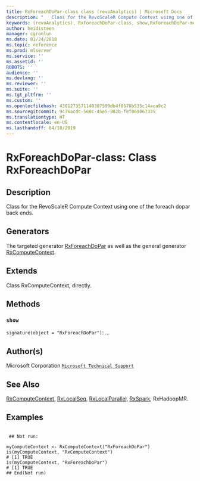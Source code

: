 ```yaml
---
title: RxForeachDoPar-class class (revoAnalytics) | Microsoft Docs
description: "   Class for the RevoScaleR Compute Context using one of the foreach dopar back ends.   "
keywords: (revoAnalytics), RxForeachDoPar-class, show,RxForeachDoPar-method, classes
author: heidisteen
manager: cgronlun
ms.date: 01/24/2018
ms.topic: reference
ms.prod: mlserver
ms.service: ''
ms.assetid: ''
ROBOTS: ''
audience: ''
ms.devlang: ''
ms.reviewer: ''
ms.suite: ''
ms.tgt_pltfrm: ''
ms.custom: ''
ms.openlocfilehash: 4301273571140307599db4f0578b535c14aca9c2
ms.sourcegitcommit: 9c76acdc-560c-45e5-982b-fef069067335
ms.translationtype: HT
ms.contentlocale: en-US
ms.lasthandoff: 04/18/2019
---
```

 # <a name="rxforeachdopar-class-class-rxforeachdopar"></a>RxForeachDoPar-class: Class RxForeachDoPar 
 ## <a name="description"></a>Description

Class for the RevoScaleR Compute Context using one of the foreach dopar back ends.  


 ## <a name="generators"></a>Generators 


The targeted generator [RxForeachDoPar](RxForeachDoPar.md) as well as the general generator [RxComputeContext](RxComputeContext.md).

 ## <a name="extends"></a>Extends 


Class RxComputeContext, directly.

 ## <a name="methods"></a>Methods 




### `show`
`signature(object = "RxForeachDoPar")`: ...




 ## <a name="authors"></a>Author(s)
 Microsoft Corporation [`Microsoft Technical Support`](https://go.microsoft.com/fwlink/?LinkID=698556&clcid=0x409)


 ## <a name="see-also"></a>See Also

[RxComputeContext](RxComputeContext.md), [RxLocalSeq](RxLocalSeq.md), [RxLocalParallel](RxLocalParallel.md), [RxSpark](RxSpark.md), RxHadoopMR.


 ## <a name="examples"></a>Examples

 ```

  ## Not run:

myComputeContext <- RxComputeContext("RxForeachDoPar")
is(myComputeContext, "RxComputeContext")
# [1] TRUE
is(myComputeContext, "RxForeachDoPar")
# [1] TRUE
 ## End(Not run) 
```


